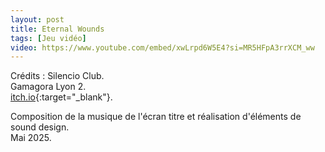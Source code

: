 ```yaml
---
layout: post
title: Eternal Wounds
tags: [Jeu vidéo]
video: https://www.youtube.com/embed/xwLrpd6W5E4?si=MR5HFpA3rrXCM_ww
---
```


Crédits : Silencio Club.  
Gamagora Lyon 2.  
[itch.io](https://gamagora.itch.io/eternal-wounds){:target="_blank"}.

Composition de la musique de l'écran titre et réalisation d'éléments de sound design.  
Mai 2025.
